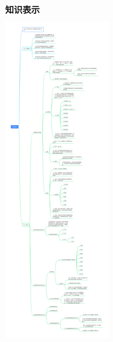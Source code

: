 # 知识表示
![](https://github.com/wangxb96/LearningNotes/blob/main/KnowledgeGraph/%5B02%5D%E7%9F%A5%E8%AF%86%E8%A1%A8%E7%A4%BA.png)